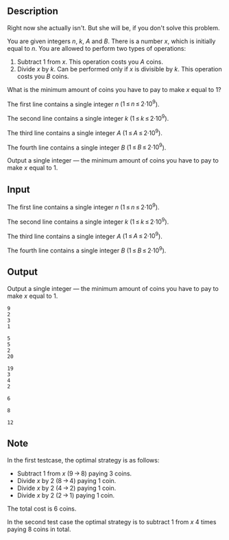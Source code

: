 ## Description

<div><p><span class="tex-font-style-it">Right now she actually isn't. But she will be, if you don't solve this problem.</span></p><p>You are given integers <span class="tex-span"><i>n</i></span>, <span class="tex-span"><i>k</i></span>, <span class="tex-span"><i>A</i></span> and <span class="tex-span"><i>B</i></span>. There is a number <span class="tex-span"><i>x</i></span>, which is initially equal to <span class="tex-span"><i>n</i></span>. You are allowed to perform two types of operations: </p><ol> <li> Subtract 1 from <span class="tex-span"><i>x</i></span>. This operation costs you <span class="tex-span"><i>A</i></span> coins. </li><li> Divide <span class="tex-span"><i>x</i></span> by <span class="tex-span"><i>k</i></span>. Can be performed only if <span class="tex-span"><i>x</i></span> is divisible by <span class="tex-span"><i>k</i></span>. This operation costs you <span class="tex-span"><i>B</i></span> coins. </li></ol> What is the minimum amount of coins you have to pay to make <span class="tex-span"><i>x</i></span> equal to <span class="tex-span">1</span>?</div><div class="input-specification"><p>The first line contains a single integer <span class="tex-span"><i>n</i></span> (<span class="tex-span">1 ≤ <i>n</i> ≤ 2·10<sup class="upper-index">9</sup></span>).</p><p>The second line contains a single integer <span class="tex-span"><i>k</i></span> (<span class="tex-span">1 ≤ <i>k</i> ≤ 2·10<sup class="upper-index">9</sup></span>).</p><p>The third line contains a single integer <span class="tex-span"><i>A</i></span> (<span class="tex-span">1 ≤ <i>A</i> ≤ 2·10<sup class="upper-index">9</sup></span>).</p><p>The fourth line contains a single integer <span class="tex-span"><i>B</i></span> (<span class="tex-span">1 ≤ <i>B</i> ≤ 2·10<sup class="upper-index">9</sup></span>).</p></div><div class="output-specification"><p>Output a single integer&nbsp;— the minimum amount of coins you have to pay to make <span class="tex-span"><i>x</i></span> equal to <span class="tex-span">1</span>.</p></div>

## Input

<p>The first line contains a single integer <span class="tex-span"><i>n</i></span> (<span class="tex-span">1 ≤ <i>n</i> ≤ 2·10<sup class="upper-index">9</sup></span>).</p><p>The second line contains a single integer <span class="tex-span"><i>k</i></span> (<span class="tex-span">1 ≤ <i>k</i> ≤ 2·10<sup class="upper-index">9</sup></span>).</p><p>The third line contains a single integer <span class="tex-span"><i>A</i></span> (<span class="tex-span">1 ≤ <i>A</i> ≤ 2·10<sup class="upper-index">9</sup></span>).</p><p>The fourth line contains a single integer <span class="tex-span"><i>B</i></span> (<span class="tex-span">1 ≤ <i>B</i> ≤ 2·10<sup class="upper-index">9</sup></span>).</p>

## Output

<p>Output a single integer&nbsp;— the minimum amount of coins you have to pay to make <span class="tex-span"><i>x</i></span> equal to <span class="tex-span">1</span>.</p>





```input1
9
2
3
1

```




```input2
5
5
2
20

```




```input3
19
3
4
2

```




```output1
6

```




```output2
8

```




```output3
12

```



## Note

<p>In the first testcase, the optimal strategy is as follows: </p><ul> <li> Subtract 1 from <span class="tex-span"><i>x</i></span> (<span class="tex-span">9 → 8</span>) paying 3 coins. </li><li> Divide <span class="tex-span"><i>x</i></span> by 2 (<span class="tex-span">8 → 4</span>) paying 1 coin. </li><li> Divide <span class="tex-span"><i>x</i></span> by 2 (<span class="tex-span">4 → 2</span>) paying 1 coin. </li><li> Divide <span class="tex-span"><i>x</i></span> by 2 (<span class="tex-span">2 → 1</span>) paying 1 coin. </li></ul><p>The total cost is <span class="tex-span">6</span> coins.</p><p>In the second test case the optimal strategy is to subtract 1 from <span class="tex-span"><i>x</i></span> <span class="tex-span">4</span> times paying <span class="tex-span">8</span> coins in total.</p>
